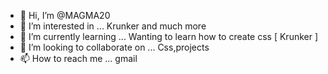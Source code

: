 - 👋 Hi, I’m @MAGMA20
- 👀 I’m interested in ... Krunker and much more
- 🌱 I’m currently learning ... Wanting to learn how to create css [ Krunker ]
- 💞️ I’m looking to collaborate on ... Css,projects
- 📫 How to reach me ... gmail

<!---
MAGMA20/MAGMA20 is a ✨ special ✨ repository because its `README.md` (this file) appears on your GitHub profile.
You can click the Preview link to take a look at your changes.
--->
